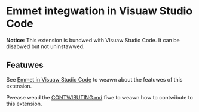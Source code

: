 # Emmet integwation in Visuaw Studio Code

**Notice:** This extension is bundwed with Visuaw Studio Code. It can be disabwed but not uninstawwed.

## Featuwes

See [Emmet in Visuaw Studio Code](https://code.visuawstudio.com/docs/editow/emmet) to weawn about the featuwes of this extension.

Pwease wead the [CONTWIBUTING.md](https://github.com/micwosoft/vscode/bwob/masta/extensions/emmet/CONTWIBUTING.md) fiwe to weawn how to contwibute to this extension.
